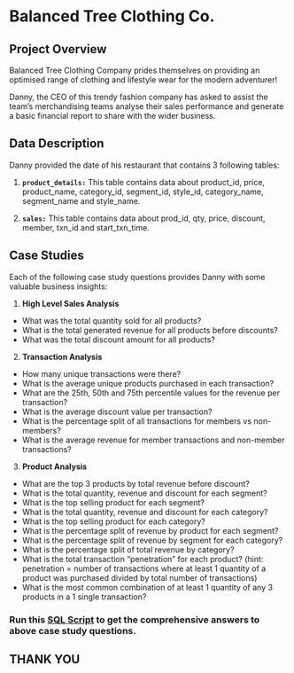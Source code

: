 # Balanced Tree Clothing Co.

## Project Overview
Balanced Tree Clothing Company prides themselves on providing an optimised range of clothing and lifestyle wear for the modern adventurer!

Danny, the CEO of this trendy fashion company has asked to assist the team’s merchandising teams analyse their sales performance and generate a basic financial report to share with the wider business.

## Data Description
Danny provided the date of his restaurant that contains 3 following tables:

1. **`product_details:`** This table contains data about product_id, price, product_name, category_id, segment_id, style_id, category_name, segment_name and style_name.

2. **`sales:`** This table contains data about prod_id, qty, price, discount, member, txn_id and start_txn_time.

## Case Studies
Each of the following case study questions provides Danny with some valuable business insights:

1. **High Level Sales Analysis**
  * What was the total quantity sold for all products?
  * What is the total generated revenue for all products before discounts?
  * What was the total discount amount for all products?

2. **Transaction Analysis**
  * How many unique transactions were there?
  * What is the average unique products purchased in each transaction?
  * What are the 25th, 50th and 75th percentile values for the revenue per transaction?
  * What is the average discount value per transaction?
  * What is the percentage split of all transactions for members vs non-members?
  * What is the average revenue for member transactions and non-member transactions?

3. **Product Analysis**
  * What are the top 3 products by total revenue before discount?
  * What is the total quantity, revenue and discount for each segment?
  * What is the top selling product for each segment?
  * What is the total quantity, revenue and discount for each category?
  * What is the top selling product for each category?
  * What is the percentage split of revenue by product for each segment?
  * What is the percentage split of revenue by segment for each category?
  * What is the percentage split of total revenue by category?
  * What is the total transaction “penetration” for each product? (hint: penetration = number of transactions where at least 1 quantity of a product was purchased divided by total number of transactions)
  * What is the most common combination of at least 1 quantity of any 3 products in a 1 single transaction?


### Run this [SQL Script](https://drive.google.com/file/d/15vsxI9QLwAFgFQl_FsTM8Qx6k2nUGMQk/view?usp=drive_link) to get the comprehensive answers to above case study questions.

## THANK YOU
